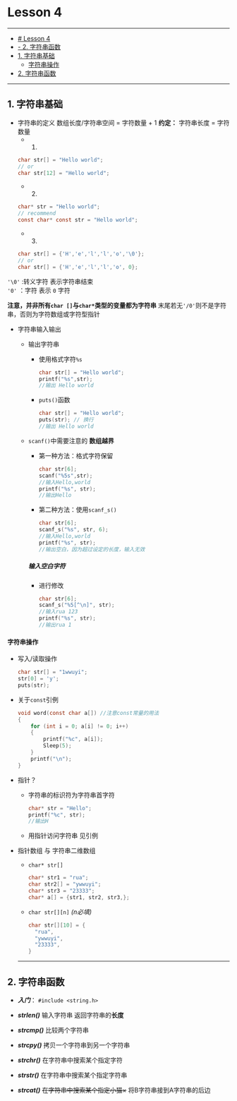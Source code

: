 # Lesson 4
---

- [# Lesson 4](#-lesson-4)
- [- 2. 字符串函数](#--2-字符串函数)
- [1. 字符串基础](#1-字符串基础)
    - [字符串操作](#字符串操作)
- [2. 字符串函数](#2-字符串函数)
----
## 1. 字符串基础

* 字符串的定义
数组长度/字符串空间 = 字符数量 + 1
**约定：** 字符串长度 = 字符数量
  * 1.
  ```C
  char str[] = "Hello world";
  // or
  char str[12] = "Hello world";
  ```
  * 2.
  ```C
  char* str = "Hello world";
  // recommend
  const char* const str = "Hello world";
  ```
  * 3.
  ```C
  char str[] = {'H','e','l','l','o','\0'};
  // or
  char str[] = {'H','e','l','l','o', 0};
  ```

`'\0'` :转义字符 表示字符串结束  
`'0'` ：字符 表示 `0` 字符

**注意，并非所有`char []`与`char*`类型的变量都为字符串**
末尾若无`'/0'`则不是字符串，否则为字符数组或字符型指针
      

* 字符串输入输出
  * 输出字符串
    * 使用格式字符`%s`
      ```C
      char str[] = "Hello world";
      printf("%s",str);
      //输出 Hello world
      ```
    * `puts()`函数
      ```C
      char str[] = "Hello world";
      puts(str); // 换行
      //输出 Hello world
      ```

  * `scanf()`中需要注意的
    **数组越界**
    * 第一种方法：格式字符保留
      ```C
      char str[6];
      scanf("%5s",str);
      //输入Hello,world
      printf("%s", str);
      //输出Hello
      ```
    * 第二种方法：使用`scanf_s()`
      ```C
      char str[6];
      scanf_s("%s", str, 6);
      //输入Hello,world
      printf("%s", str);
      //输出空白，因为超过设定的长度，输入无效
      ```
    ##### 输入空白字符
    * 进行修改
      ```C
      char str[6];
      scanf_s("%5[^\n]", str);
      //输入rua 123
      printf("%s", str);
      //输出rua 1
      ```

#### 字符串操作
* 写入/读取操作
  ```C
  char str[] = "1wwuyi";
  str[0] = 'y';
  puts(str);
  ```
* 关于`const`引例
  ```C
  void word(const char a[]) //注意const常量的用法
  {
      for (int i = 0; a[i] != 0; i++)
      {
          printf("%c", a[i]);
          Sleep(5);
      }
      printf("\n");
  }
  ```

* 指针？
  * 字符串的标识符为字符串首字符
    ```C
    char* str = "Hello";
    printf("%c", str);
    //输出H
    ```

  * 用指针访问字符串
    见引例

    
* 指针数组 与 字符串二维数组
  * `char* str[]`
    ```C
    char* str1 = "rua";
    char str2[] = "ywwuyi";
    char* str3 = "23333";
    char* a[] = {str1, str2, str3,};
    ```
  * `char str[][n]`   *(n必填)*
    ```C
    char str[][10] = {
      "rua",
      "ywwuyi",
      "23333",
    }
    ```

  ---

## 2. 字符串函数

* ***入门***：
  `#include <string.h>`
  
* ***strlen()***
  输入字符串
  返回字符串的**长度**
* ***strcmp()***
  比较两个字符串
* ***strcpy()***
  拷贝一个字符串到另一个字符串
* ***strchr()***
  在字符串中搜索某个指定字符
* ***strstr()***
  在字符串中搜索某个指定字符串
* ***strcat()***
  ~~在字符串中搜索某个指定小猫×~~
  将B字符串接到A字符串的后边
